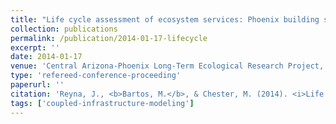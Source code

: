 ```yaml
---
title: "Life cycle assessment of ecosystem services: Phoenix building stock"
collection: publications
permalink: /publication/2014-01-17-lifecycle
excerpt: ''
date: 2014-01-17
venue: 'Central Arizona-Phoenix Long-Term Ecological Research Project, 16th Annual All Scientists Meeting, Scottsdale, AZ'
type: 'refereed-conference-proceeding'
paperurl: ''
citation: 'Reyna, J., <b>Bartos, M.</b>, & Chester, M. (2014). <i>Life cycle assessment of ecosystem services: Phoenix building stock</i>. Central Arizona-Phoenix Long-Term Ecological Research Project, 16th Annual All Scientists Meeting, Scottsdale, AZ. [Poster]'
tags: ['coupled-infrastructure-modeling']
---
```

